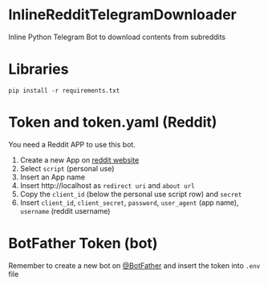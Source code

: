 # InlineRedditTelegramDownloader
Inline Python Telegram Bot to download contents from subreddits

# Libraries
```
pip install -r requirements.txt
```
# Token and token.yaml (Reddit)
You need a Reddit APP to use this bot. 
1. Create a new App on [reddit website](https://www.reddit.com/prefs/apps)
2. Select `script` (personal use) 
3. Insert an App name
4. Insert http://localhost as `redirect uri` and `about url`
5. Copy the `client_id` (below the personal use script row) and `secret`
6. Insert `client_id`, `client_secret`, `password`, `user_agent` (app name), `username` (reddit username)

# BotFather Token (bot)
Remember to create a new bot on [@BotFather](https://telegram.me/BotFather) and insert the token into `.env` file
